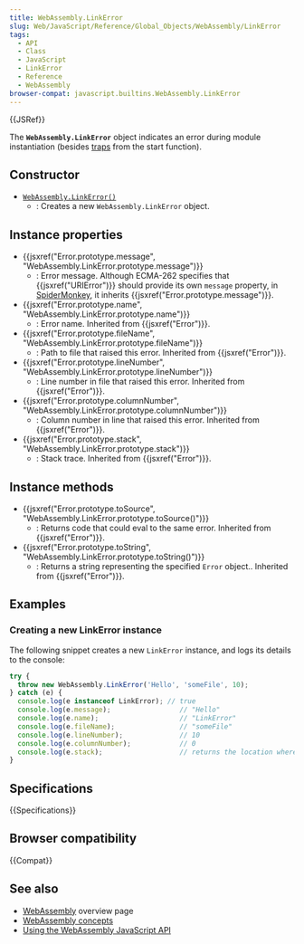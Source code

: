 ```yaml
---
title: WebAssembly.LinkError
slug: Web/JavaScript/Reference/Global_Objects/WebAssembly/LinkError
tags:
  - API
  - Class
  - JavaScript
  - LinkError
  - Reference
  - WebAssembly
browser-compat: javascript.builtins.WebAssembly.LinkError
---
```

{{JSRef}}

The **`WebAssembly.LinkError`** object indicates an error during module
instantiation (besides [traps](https://webassembly.org/docs/semantics/#traps)
from the start function).

## Constructor

*   [`WebAssembly.LinkError()`](/en-US/docs/Web/JavaScript/Reference/Global_Objects/WebAssembly/LinkError/LinkError)
    *   : Creates a new `WebAssembly.LinkError` object.

## Instance properties

*   {{jsxref("Error.prototype.message", "WebAssembly.LinkError.prototype.message")}}
    *   : Error message. Although ECMA-262 specifies that
        {{jsxref("URIError")}} should provide its own `message` property, in
        [SpiderMonkey](/en-US/docs/Mozilla/Projects/SpiderMonkey), it inherits
        {{jsxref("Error.prototype.message")}}.
*   {{jsxref("Error.prototype.name", "WebAssembly.LinkError.prototype.name")}}
    *   : Error name. Inherited from {{jsxref("Error")}}.
*   {{jsxref("Error.prototype.fileName", "WebAssembly.LinkError.prototype.fileName")}}
    *   : Path to file that raised this error. Inherited from
        {{jsxref("Error")}}.
*   {{jsxref("Error.prototype.lineNumber", "WebAssembly.LinkError.prototype.lineNumber")}}
    *   : Line number in file that raised this error. Inherited from
        {{jsxref("Error")}}.
*   {{jsxref("Error.prototype.columnNumber", "WebAssembly.LinkError.prototype.columnNumber")}}
    *   : Column number in line that raised this error. Inherited from
        {{jsxref("Error")}}.
*   {{jsxref("Error.prototype.stack", "WebAssembly.LinkError.prototype.stack")}}
    *   : Stack trace. Inherited from {{jsxref("Error")}}.

## Instance methods

*   {{jsxref("Error.prototype.toSource", "WebAssembly.LinkError.prototype.toSource()")}}
    *   : Returns code that could eval to the same error. Inherited from
        {{jsxref("Error")}}.
*   {{jsxref("Error.prototype.toString", "WebAssembly.LinkError.prototype.toString()")}}
    *   : Returns a string representing the specified `Error` object.. Inherited
        from {{jsxref("Error")}}.

## Examples

### Creating a new LinkError instance

The following snippet creates a new `LinkError` instance, and logs its details
to the console:

```js
try {
  throw new WebAssembly.LinkError('Hello', 'someFile', 10);
} catch (e) {
  console.log(e instanceof LinkError); // true
  console.log(e.message);                 // "Hello"
  console.log(e.name);                    // "LinkError"
  console.log(e.fileName);                // "someFile"
  console.log(e.lineNumber);              // 10
  console.log(e.columnNumber);            // 0
  console.log(e.stack);                   // returns the location where the code was run
}
```

## Specifications

{{Specifications}}

## Browser compatibility

{{Compat}}

## See also

*   [WebAssembly](/en-US/docs/WebAssembly) overview page
*   [WebAssembly concepts](/en-US/docs/WebAssembly/Concepts)
*   [Using the WebAssembly JavaScript API](/en-US/docs/WebAssembly/Using_the_JavaScript_API)
